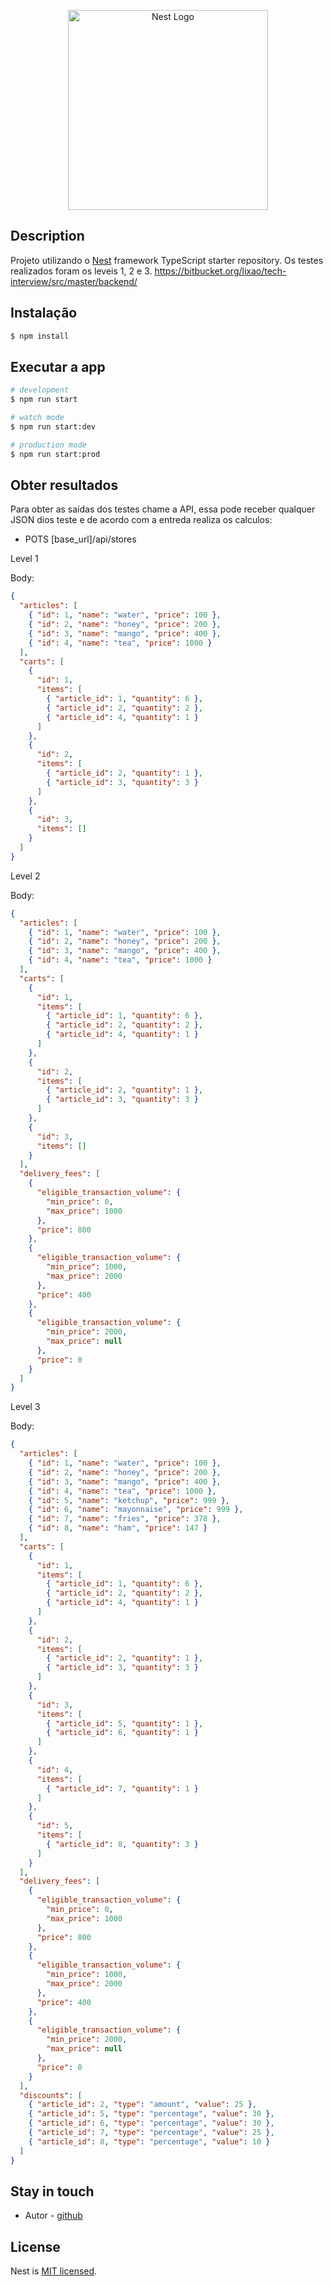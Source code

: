 <p align="center">
  <a href="http://nestjs.com/" target="blank"><img src="https://nestjs.com/img/logo_text.svg" width="320" alt="Nest Logo" /></a>
</p>


## Description

Projeto utilizando o [Nest](https://github.com/nestjs/nest) framework TypeScript starter repository. Os testes realizados foram os leveis 1, 2 e 3. https://bitbucket.org/lixao/tech-interview/src/master/backend/

## Instalação

```bash
$ npm install
```

## Executar a app

```bash
# development
$ npm run start

# watch mode
$ npm run start:dev

# production mode
$ npm run start:prod
```

## Obter resultados

Para obter as saídas dos testes chame a API, essa pode receber qualquer JSON dios teste e de acordo com a entreda realiza os calculos:

- POTS [base_url]/api/stores

Level 1

Body:

```json
{
  "articles": [
    { "id": 1, "name": "water", "price": 100 },
    { "id": 2, "name": "honey", "price": 200 },
    { "id": 3, "name": "mango", "price": 400 },
    { "id": 4, "name": "tea", "price": 1000 }
  ],
  "carts": [
    {
      "id": 1,
      "items": [
        { "article_id": 1, "quantity": 6 },
        { "article_id": 2, "quantity": 2 },
        { "article_id": 4, "quantity": 1 }
      ]
    },
    {
      "id": 2,
      "items": [
        { "article_id": 2, "quantity": 1 },
        { "article_id": 3, "quantity": 3 }
      ]
    },
    {
      "id": 3,
      "items": []
    }
  ]
}
```

Level 2

Body:

```json
{
  "articles": [
    { "id": 1, "name": "water", "price": 100 },
    { "id": 2, "name": "honey", "price": 200 },
    { "id": 3, "name": "mango", "price": 400 },
    { "id": 4, "name": "tea", "price": 1000 }
  ],
  "carts": [
    {
      "id": 1,
      "items": [
        { "article_id": 1, "quantity": 6 },
        { "article_id": 2, "quantity": 2 },
        { "article_id": 4, "quantity": 1 }
      ]
    },
    {
      "id": 2,
      "items": [
        { "article_id": 2, "quantity": 1 },
        { "article_id": 3, "quantity": 3 }
      ]
    },
    {
      "id": 3,
      "items": []
    }
  ],
  "delivery_fees": [
    {
      "eligible_transaction_volume": {
        "min_price": 0,
        "max_price": 1000
      },
      "price": 800
    },
    {
      "eligible_transaction_volume": {
        "min_price": 1000,
        "max_price": 2000
      },
      "price": 400
    },
    {
      "eligible_transaction_volume": {
        "min_price": 2000,
        "max_price": null
      },
      "price": 0
    }
  ]
}
```
Level 3

Body:

```json
{
  "articles": [
    { "id": 1, "name": "water", "price": 100 },
    { "id": 2, "name": "honey", "price": 200 },
    { "id": 3, "name": "mango", "price": 400 },
    { "id": 4, "name": "tea", "price": 1000 },
    { "id": 5, "name": "ketchup", "price": 999 },
    { "id": 6, "name": "mayonnaise", "price": 999 },
    { "id": 7, "name": "fries", "price": 378 },
    { "id": 8, "name": "ham", "price": 147 }
  ],
  "carts": [
    {
      "id": 1,
      "items": [
        { "article_id": 1, "quantity": 6 },
        { "article_id": 2, "quantity": 2 },
        { "article_id": 4, "quantity": 1 }
      ]
    },
    {
      "id": 2,
      "items": [
        { "article_id": 2, "quantity": 1 },
        { "article_id": 3, "quantity": 3 }
      ]
    },
    {
      "id": 3,
      "items": [
        { "article_id": 5, "quantity": 1 },
        { "article_id": 6, "quantity": 1 }
      ]
    },
    {
      "id": 4,
      "items": [
        { "article_id": 7, "quantity": 1 }
      ]
    },
    {
      "id": 5,
      "items": [
        { "article_id": 8, "quantity": 3 }
      ]
    }
  ],
  "delivery_fees": [
    {
      "eligible_transaction_volume": {
        "min_price": 0,
        "max_price": 1000
      },
      "price": 800
    },
    {
      "eligible_transaction_volume": {
        "min_price": 1000,
        "max_price": 2000
      },
      "price": 400
    },
    {
      "eligible_transaction_volume": {
        "min_price": 2000,
        "max_price": null
      },
      "price": 0
    }
  ],
  "discounts": [
    { "article_id": 2, "type": "amount", "value": 25 },
    { "article_id": 5, "type": "percentage", "value": 30 },
    { "article_id": 6, "type": "percentage", "value": 30 },
    { "article_id": 7, "type": "percentage", "value": 25 },
    { "article_id": 8, "type": "percentage", "value": 10 }
  ]
}
```

## Stay in touch

- Autor - [github](https://github.com/wandealves/)

## License

  Nest is [MIT licensed](LICENSE).
